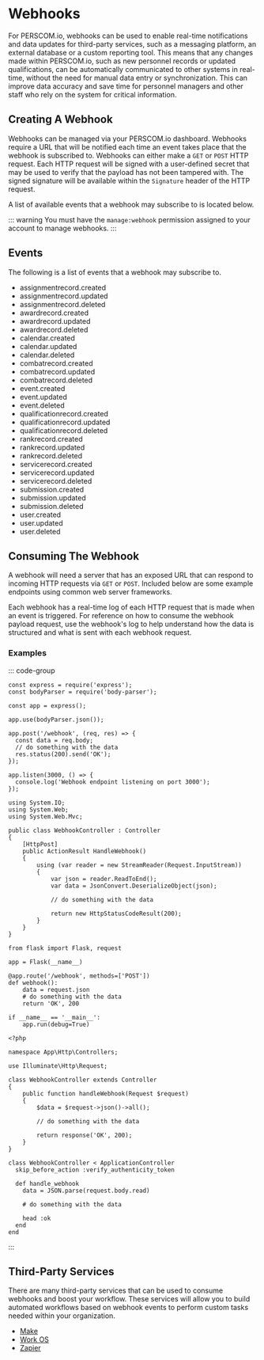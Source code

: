 # Webhooks

For PERSCOM.io, webhooks can be used to enable real-time notifications and data updates for third-party services, such as a messaging
platform, an external database or a custom reporting tool. This means that any changes made within PERSCOM.io, such as new personnel records
or updated qualifications, can be automatically communicated to other systems in real-time, without the need for manual data entry or
synchronization. This can improve data accuracy and save time for personnel managers and other staff who rely on the system for critical
information.

## Creating A Webhook

Webhooks can be managed via your PERSCOM.io dashboard. Webhooks require a URL that will be notified each time an event takes place that the
webhook is subscribed to. Webhooks can either make a `GET` or `POST` HTTP request. Each HTTP request will be signed with a user-defined
secret that may be used to verify that the payload has not been tampered with. The signed signature will be available within the `Signature`
header of the HTTP request.

A list of available events that a webhook may subscribe to is located below.

<!-- prettier-ignore -->
::: warning
You must have the `manage:webhook` permission assigned to your account to manage webhooks.
:::

## Events

The following is a list of events that a webhook may subscribe to.

- assignmentrecord.created
- assignmentrecord.updated
- assignmentrecord.deleted
- awardrecord.created
- awardrecord.updated
- awardrecord.deleted
- calendar.created
- calendar.updated
- calendar.deleted
- combatrecord.created
- combatrecord.updated
- combatrecord.deleted
- event.created
- event.updated
- event.deleted
- qualificationrecord.created
- qualificationrecord.updated
- qualificationrecord.deleted
- rankrecord.created
- rankrecord.updated
- rankrecord.deleted
- servicerecord.created
- servicerecord.updated
- servicerecord.deleted
- submission.created
- submission.updated
- submission.deleted
- user.created
- user.updated
- user.deleted

## Consuming The Webhook

A webhook will need a server that has an exposed URL that can respond to incoming HTTP requests via `GET` or `POST`. Included below are some
example endpoints using common web server frameworks.

Each webhook has a real-time log of each HTTP request that is made when an event is triggered. For reference on how to consume the webhook
payload request, use the webhook's log to help understand how the data is structured and what is sent with each webhook request.

### Examples

::: code-group

```js:line-numbers [Express.js]
const express = require('express');
const bodyParser = require('body-parser');

const app = express();

app.use(bodyParser.json());

app.post('/webhook', (req, res) => {
  const data = req.body;
  // do something with the data
  res.status(200).send('OK');
});

app.listen(3000, () => {
  console.log('Webhook endpoint listening on port 3000');
});
```

```csharp:line-numbers [ASP.net]
using System.IO;
using System.Web;
using System.Web.Mvc;

public class WebhookController : Controller
{
    [HttpPost]
    public ActionResult HandleWebhook()
    {
        using (var reader = new StreamReader(Request.InputStream))
        {
            var json = reader.ReadToEnd();
            var data = JsonConvert.DeserializeObject(json);

            // do something with the data

            return new HttpStatusCodeResult(200);
        }
    }
}
```

```python:line-numbers [Flask]
from flask import Flask, request

app = Flask(__name__)

@app.route('/webhook', methods=['POST'])
def webhook():
    data = request.json
    # do something with the data
    return 'OK', 200

if __name__ == '__main__':
    app.run(debug=True)
```

```php:line-numbers [Laravel]
<?php

namespace App\Http\Controllers;

use Illuminate\Http\Request;

class WebhookController extends Controller
{
    public function handleWebhook(Request $request)
    {
        $data = $request->json()->all();

        // do something with the data

        return response('OK', 200);
    }
}
```

```ruby:line-numbers [Ruby on Rails]
class WebhookController < ApplicationController
  skip_before_action :verify_authenticity_token

  def handle_webhook
    data = JSON.parse(request.body.read)

    # do something with the data

    head :ok
  end
end
```

:::

## Third-Party Services

There are many third-party services that can be used to consume webhooks and boost your workflow. These services will allow you to build
automated workflows based on webhook events to perform custom tasks needed within your organization.

- [Make](https://www.make.com/en/help/tools/webhooks)
- [Work OS](https://workos.com/blog/building-webhooks-into-your-application-guidelines-and-best-practices)
- [Zapier](https://zapier.com/apps/webhook/integrations?utm_source=google&utm_medium=cpc&utm_campaign=gaw-usa-nua-search-desktop-brand-long_tail&utm_adgroup=brand_webhooks&utm_term=zapier%20webhooks&utm_content=_pcrid_608807048130_pkw_zapier%20webhooks_pmt_p_pdv_c_slid__pgrid_139730155338_ptaid_kwd-791619834414_&gad=1&gclid=CjwKCAjwjYKjBhB5EiwAiFdSfi6Vipyao0gBfuRIx445ZmVPfJSmZBQX0qK9XEIMlDg5zcukzFtnUxoCp4gQAvD_BwE)
